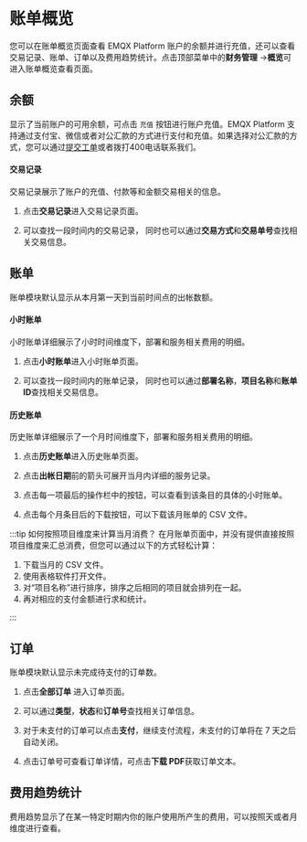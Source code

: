 <!-- markdownlint-disable MD001 --> 
# 账单概览

您可以在账单概览页面查看 EMQX Platform 账户的余额并进行充值，还可以查看交易记录、账单、订单以及费用趋势统计。点击顶部菜单中的**财务管理** ->**概览**可进入账单概览查看页面。


## 余额

显示了当前账户的可用余额，可点击 `充值` 按钮进行账户充值。EMQX Platform 支持通过支付宝、微信或者对公汇款的方式进行支付和充值。如果选择对公汇款的方式，您可以通过[提交工单](../feature/tickets.md)或者拨打400电话联系我们。

#### 交易记录

交易记录展示了账户的充值、付款等和金额交易相关的信息。

1. 点击**交易记录**进入交易记录页面。

2. 可以查找一段时间内的交易记录， 同时也可以通过**交易方式**和**交易单号**查找相关交易信息。

## 账单

账单模块默认显示从本月第一天到当前时间点的出帐数额。

#### 小时账单

小时账单详细展示了小时时间维度下，部署和服务相关费用的明细。

1. 点击**小时账单**进入小时账单页面。

2. 可以查找一段时间内的账单记录， 同时也可以通过**部署名称**，**项目名称**和**账单 ID**查找相关交易信息。


#### 历史账单

历史账单详细展示了一个月时间维度下，部署和服务相关费用的明细。

1. 点击**历史账单**进入历史账单页面。

2. 点击**出帐日期**前的箭头可展开当月内详细的服务记录。

3. 点击每一项最后的操作栏中的按钮，可以查看到该条目的具体的小时账单。

4. 点击每个月条目后的下载按钮，可以下载该月账单的 CSV 文件。

:::tip 如何按照项目维度来计算当月消费？
在月账单页面中，并没有提供直接按照项目维度来汇总消费，但您可以通过以下的方式轻松计算：

1. 下载当月的 CSV 文件。
2. 使用表格软件打开文件。
3. 对“项目名称”进行排序，排序之后相同的项目就会排列在一起。
4. 再对相应的支付金额进行求和统计。

:::


## 订单

账单模块默认显示未完成待支付的订单数。

1. 点击**全部订单** 进入订单页面。

2. 可以通过**类型**，**状态**和**订单号**查找相关订单信息。
3. 对于未支付的订单可以点击**支付**，继续支付流程，未支付的订单将在 7 天之后自动关闭。
4. 点击订单号可查看订单详情，可点击**下载 PDF**获取订单文本。

## 费用趋势统计

费用趋势显示了在某一特定时期内你的账户使用所产生的费用，可以按照天或者月维度进行查看。

